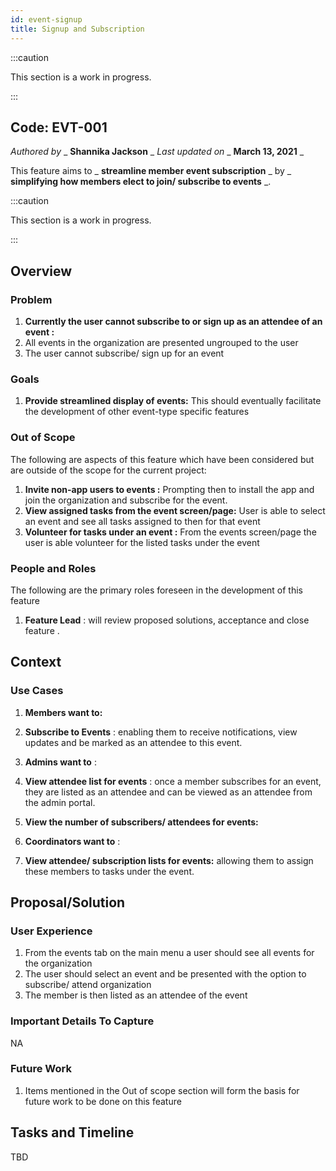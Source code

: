```yaml
---
id: event-signup
title: Signup and Subscription 
---
```


:::caution

This section is a work in progress.

:::

## Code: EVT-001


_Authored by_ _ **Shannika Jackson** _ _Last updated on_ _ **March 13, 2021** _

This feature aims to _ **streamline member event subscription** _ by _ **simplifying how members elect to join/ subscribe to events** _.

:::caution

This section is a work in progress.

:::

## Overview

### Problem

1. **Currently the user cannot subscribe to or sign up as an attendee of an event :**
1. All events in the organization are presented ungrouped to the user
1. The user cannot subscribe/ sign up for an event

### Goals

1. **Provide streamlined display of events:** This should eventually facilitate the development of other event-type specific features

### Out of Scope

The following are aspects of this feature which have been considered but are outside of the scope for the current project:

1. **Invite non-app users to events :** Prompting then to install the app and join the organization and subscribe for the event.
2. **View assigned tasks from the event screen/page:** User is able to select an event and see all tasks assigned to then for that event
3. **Volunteer for tasks under an event :** From the events screen/page the user is able volunteer for the listed tasks under the event

### People and Roles

The following are the primary roles foreseen in the development of this feature

1. **Feature Lead** : will review proposed solutions, acceptance and close feature .

## Context

### Use Cases

1. **Members want to:**

1. **Subscribe to Events** : enabling them to receive notifications, view updates and be marked as an attendee to this event.
1. **Admins want to** :
1. **View attendee list for events** : once a member subscribes for an event, they are listed as an attendee and can be viewed as an attendee from the admin portal.
1. **View the number of subscribers/ attendees for events:**
1. **Coordinators want to** :
1. **View attendee/ subscription lists for events:** allowing them to assign these members to tasks under the event.

## Proposal/Solution

### User Experience

1. From the events tab on the main menu a user should see all events for the organization
2. The user should select an event and be presented with the option to subscribe/ attend organization
3. The member is then listed as an attendee of the event

### Important Details To Capture

NA

### Future Work

1. Items mentioned in the Out of scope section will form the basis for future work to be done on this feature

## Tasks and Timeline

TBD